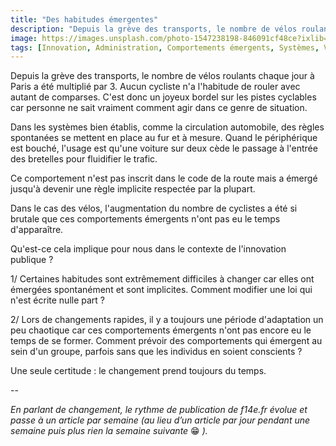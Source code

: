 ```yaml
---
title: "Des habitudes émergentes"
description: "Depuis la grève des transports, le nombre de vélos roulants chaque jour à Paris a été multiplié par 3. Aucun cycliste n'a l'habitude de rouler avec autant de comparses. C'est donc un joyeux bordel sur les pistes cyclables car personne ne sait vraiment comment agir dans ce genre de situation."
image: https://images.unsplash.com/photo-1547238198-846091cf48ce?ixlib=rb-1.2.1&ixid=eyJhcHBfaWQiOjEyMDd9&auto=format&fit=crop&w=1200&q=80
tags: [Innovation, Administration, Comportements émergents, Systèmes, Vélo]
---
```


Depuis la grève des transports, le nombre de vélos roulants chaque jour à Paris a été multiplié par 3. Aucun cycliste n'a l'habitude de rouler avec autant de comparses. C'est donc un joyeux bordel sur les pistes cyclables car personne ne sait vraiment comment agir dans ce genre de situation.

Dans les systèmes bien établis, comme la circulation automobile, des règles spontanées se mettent en place au fur et à mesure. Quand le périphérique est bouché, l'usage est qu'une voiture sur deux cède le passage à l'entrée des bretelles pour fluidifier le trafic.

Ce comportement n'est pas inscrit dans le code de la route mais a émergé jusqu'à devenir une règle implicite respectée par la plupart.

Dans le cas des vélos, l'augmentation du nombre de cyclistes a été si brutale que ces comportements émergents n'ont pas eu le temps d'apparaître.

Qu'est-ce cela implique pour nous dans le contexte de l'innovation publique ?

1/ Certaines habitudes sont extrêmement difficiles à changer car elles ont émergées spontanément et sont implicites. Comment modifier une loi qui n'est écrite nulle part ?

2/ Lors de changements rapides, il y a toujours une période d'adaptation un peu chaotique car ces comportements émergents n'ont pas encore eu le temps de se former. Comment prévoir des comportements qui émergent au sein d'un groupe, parfois sans que les individus en soient conscients ?

Une seule certitude : le changement prend toujours du temps.

--

_En parlant de changement, le rythme de publication de f14e.fr évolue et passe à un article par semaine (au lieu d’un article par jour pendant une semaine puis plus rien la semaine suivante_ 😁 _)._

